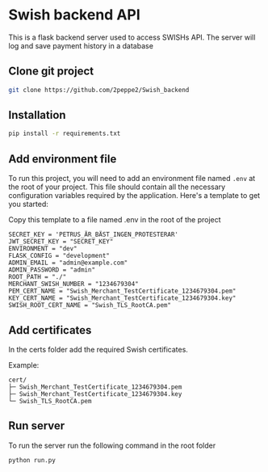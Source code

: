 # Swish backend API

This is a flask backend server used to access SWISHs API. The server will log and save payment history in a database

## Clone git project
```bash
git clone https://github.com/2peppe2/Swish_backend
```
## Installation

```bash
pip install -r requirements.txt
````

## Add environment file
To run this project, you will need to add an environment file named `.env` at the root of your project. This file should contain all the necessary configuration variables required by the application. Here's a template to get you started:

Copy this template to a file named .env in the root of the project

```plaintext
SECRET_KEY = 'PETRUS_ÄR_BÄST_INGEN_PROTESTERAR'
JWT_SECRET_KEY = "SECRET_KEY"
ENVIRONMENT = "dev"
FLASK_CONFIG = "development"
ADMIN_EMAIL = "admin@example.com"
ADMIN_PASSWORD = "admin"
ROOT_PATH = "./"
MERCHANT_SWISH_NUMBER = "1234679304"
PEM_CERT_NAME = "Swish_Merchant_TestCertificate_1234679304.pem"
KEY_CERT_NAME = "Swish_Merchant_TestCertificate_1234679304.key"
SWISH_ROOT_CERT_NAME = "Swish_TLS_RootCA.pem"
```

## Add certificates
In the certs folder add the required Swish certificates.

Example:

```plaintext
cert/
├─ Swish_Merchant_TestCertificate_1234679304.pem
├─ Swish_Merchant_TestCertificate_1234679304.key
└─ Swish_TLS_RootCA.pem
```

## Run server
To run the server run the following command in the root folder
```bash
python run.py
```

